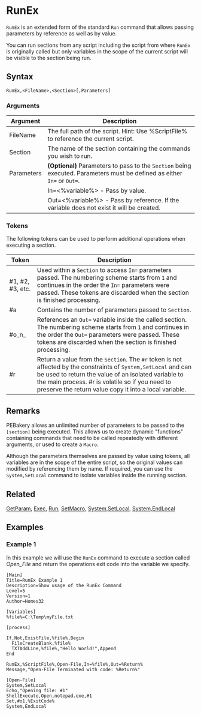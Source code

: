 # RunEx

`RunEx` is an extended form of the standard `Run` command that allows passing parameters by reference as well as by value.

You can run sections from any script including the script from where `RunEx` is originally called but only variables in the scope of the current script will be visible to the section being run.

## Syntax

```pebakery
RunEx,<FileName>,<Section>[,Parameters]
```

### Arguments

| Argument | Description |
| --- | --- |
| FileName | The full path of the script. Hint: Use %ScriptFile% to reference the current script. |
| Section | The name of the section containing the commands you wish to run. |
| Parameters | **(Optional)** Parameters to pass to the `Section` being executed. Parameters must be defined as either `In=` or `Out=`. |
|| In=<%variable%> - Pass by value. |
|| Out=<%variable%> - Pass by reference. If the variable does not exist it will be created. | 

### Tokens

The following tokens can be used to perform additional operations when executing a section.

| Token | Description |
| --- | --- |
| #1, #2, #3, etc. | Used within a `Section` to access `In=` parameters passed. The numbering scheme starts from `1` and continues in the order the `In=` parameters were passed. These tokens are discarded when the section is finished processing. |
| #a | Contains the number of parameters passed to `Section`. |
| #o_n_ | References an `Out=` variable inside the called section. The numbering scheme starts from `1` and continues in the order the `Out=` parameters were passed. These tokens are discarded when the section is finished processing. |
| #r | Return a value from the `Section`. The `#r` token is not affected by the constraints of `System,SetLocal` and can be used to return the value of an isolated variable to the main process. #r is volatile so if you need to preserve the return value copy it into a local variable. |

## Remarks

PEBakery allows an unlimited number of parameters to be passed to the `[section]` being executed. This allows us to create dynamic "functions" containing commands that need to be called repeatedly with different arguments, or used to create a `Macro`.

Although the parameters themselves are passed by value using tokens, all variables are in the scope of the entire script, so the original values can modified by referencing them by name. If required, you can use the `System,SetLocal` command to isolate variables inside the running section.

## Related

[GetParam](/Commands/Control/GetParam.md), [Exec](./Exec.md), [Run](./Run.md), [SetMacro](/Commands/Control/SetMacro.md), [System,SetLocal](/Commands/System/SetLocal.md), [System,EndLocal](/Commands/System/EndLocal.md)

## Examples

### Example 1

In this example we will use the `RunEx` command to execute a section called _Open_File_ and return the operations exit code into the variable we specify.

```pebakery
[Main]
Title=RunEx Example 1
Description=Show usage of the RunEx Command
Level=5
Version=1
Author=Homes32

[Variables]
%file%=C:\Temp\myFile.txt

[process]

If,Not,ExistFile,%file%,Begin
  FileCreateBlank,%file%
  TXTAddLine,%file%,"Hello World!",Append
End

RunEx,%ScriptFile%,Open-File,In=%file%,Out=%Return%
Message,"Open-File Terminated with code: %Return%"

[Open-File]
System,SetLocal
Echo,"Opening file: #1"
ShellExecute,Open,notepad.exe,#1
Set,#o1,%ExitCode%
System,EndLocal
```
